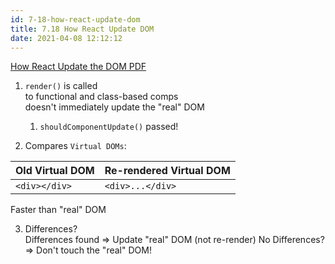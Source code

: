 ```yaml
---
id: 7-18-how-react-update-dom
title: 7.18 How React Update DOM
date: 2021-04-08 12:12:12
---
```


[How React Update the DOM PDF](pdf/how-react-update-dom.pdf)

1. `render()` is called  
   to functional and class-based comps  
   doesn't immediately update the "real" DOM

   1. `shouldComponentUpdate()` passed!

2. Compares `Virtual DOMs`:

| Old Virtual DOM | Re-rendered Virtual DOM |
-|-
|  `<div></div>`  |    `<div>...</div>`     |

Faster than "real" DOM

3. Differences?  
   Differences found => Update "real" DOM (not re-render)
   No Differences? => Don't touch the "real" DOM!
